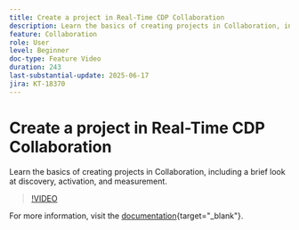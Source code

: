 ```yaml
---
title: Create a project in Real-Time CDP Collaboration
description: Learn the basics of creating projects in Collaboration, including a brief look at discovery, activation, and measurement.
feature: Collaboration
role: User
level: Beginner
doc-type: Feature Video
duration: 243
last-substantial-update: 2025-06-17
jira: KT-18370
---
```


# Create a project in Real-Time CDP Collaboration

Learn the basics of creating projects in Collaboration, including a brief look at discovery, activation, and measurement.

>[!VIDEO](https://video.tv.adobe.com/v/3464033/?learn=on&enablevpops)

For more information, visit the [documentation](https://experienceleague.adobe.com/en/docs/real-time-cdp-collaboration/using/collaborate/manage-projects){target="_blank"}.
